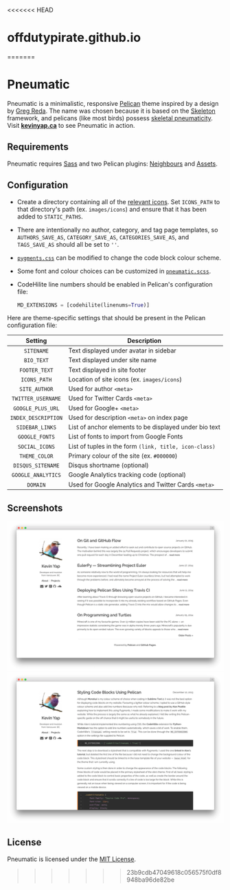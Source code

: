 <<<<<<< HEAD
# offdutypirate.github.io
=======
# Pneumatic

Pneumatic is a minimalistic, responsive [Pelican] theme inspired by a design
by [Greg Reda]. The name was chosen because it is based on the [Skeleton]
framework, and pelicans (like most birds) possess [skeletal pneumaticity].
Visit **[kevinyap.ca]** to see Pneumatic in action.

## Requirements

Pneumatic requires [Sass] and two Pelican plugins: [Neighbours] and [Assets].

## Configuration

- Create a directory containing all of the [relevant icons]. Set `ICONS_PATH`
  to that directory's path (ex. `images/icons`) and ensure that it has been
  added to `STATIC_PATHS`.
- There are intentionally no author, category, and tag page templates, so
  `AUTHORS_SAVE_AS`, `CATEGORY_SAVE_AS`, `CATEGORIES_SAVE_AS`, and
  `TAGS_SAVE_AS` should all be set to `''`.
- [`pygments.css`] can be modified to change the code block colour scheme.
- Some font and colour choices can be customized in [`pneumatic.scss`].
- CodeHilite line numbers should be enabled in Pelican's configuration file:

  ```python
  MD_EXTENSIONS = [codehilite(linenums=True)]
  ```

Here are theme-specific settings that should be present in the Pelican configuration file:

|  Setting            | Description                                            |
|:-------------------:|--------------------------------------------------------|
| `SITENAME`          | Text displayed under avatar in sidebar                 |
| `BIO_TEXT`          | Text displayed under site name                         |
| `FOOTER_TEXT`       | Text displayed in site footer                          |
| `ICONS_PATH`        | Location of site icons (ex. `images/icons`)            |
| `SITE_AUTHOR`       | Used for author `<meta>`                               |
| `TWITTER_USERNAME`  | Used for Twitter Cards `<meta>`                        |
| `GOOGLE_PLUS_URL`   | Used for Google+ `<meta>`                              |
| `INDEX_DESCRIPTION` | Used for description `<meta>` on index page            |
| `SIDEBAR_LINKS`     | List of anchor elements to be displayed under bio text |
| `GOOGLE_FONTS`      | List of fonts to import from Google Fonts              |
| `SOCIAL_ICONS`      | List of tuples in the form `(link, title, icon-class)` |
| `THEME_COLOR`       | Primary colour of the site (ex. `#000000`)             |
| `DISQUS_SITENAME`   | Disqus shortname (optional)                            |
| `GOOGLE_ANALYTICS`  | Google Analytics tracking code (optional)              |
| `DOMAIN`            | Used for Google Analytics and Twitter Cards `<meta>`   |

## Screenshots

![Index Page](screenshots/index.png?raw=true)
![Article](screenshots/article.png?raw=true)

## License

Pneumatic is licensed under the [MIT License].

[Pelican]: http://getpelican.com
[Greg Reda]: http://www.gregreda.com
[Skeleton]: http://getskeleton.com
[skeletal pneumaticity]: http://en.wikipedia.org/wiki/Skeletal_pneumaticity
[kevinyap.ca]: http://kevinyap.ca

[Sass]: http://sass-lang.com
[Neighbours]: https://github.com/getpelican/pelican-plugins/tree/master/neighbors
[Assets]: https://github.com/getpelican/pelican-plugins/tree/master/assets

[relevant icons]: https://github.com/iKevinY/iKevinY.github.io/tree/src/content/images/icons
[`pygments.css`]: static/pygments.css
[`pneumatic.scss`]: static/pneumatic.scss

[MIT License]: LICENSE
>>>>>>> 23b9cdb47049618c056575f0df8948ba96de82be
